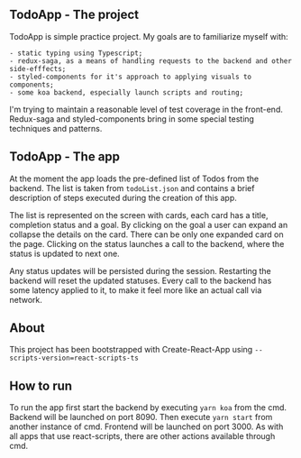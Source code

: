 ## TodoApp - The project
TodoApp is simple practice project.
My goals are to familiarize myself with:
    
    - static typing using Typescript;
    - redux-saga, as a means of handling requests to the backend and other side-efffects;
    - styled-components for it's approach to applying visuals to components;
    - some koa backend, especially launch scripts and routing;
    
I'm trying to maintain a reasonable level of test coverage in the front-end.
Redux-saga and styled-components bring in some special testing techniques and patterns.

## TodoApp - The app
At the moment the app loads the pre-defined list of Todos from the backend.
The list is taken from `todoList.json` and contains a brief description of steps executed during the creation of this app.

The list is represented on the screen with cards, each card has a title, completion status and a goal.
By clicking on the goal a user can expand an collapse the details on the card. There can be only one expanded card on the page.
Clicking on the status launches a call to the backend, where the status is updated to next one.

Any status updates will be persisted during the session. Restarting the backend will reset the updated statuses.
Every call to the backend has some latency applied to it, to make it feel more like an actual call via network.

## About
This project has been bootstrapped with Create-React-App using `--scripts-version=react-scripts-ts`

## How to run
To run the app first start the backend by executing `yarn koa` from the cmd. Backend will be launched on port 8090.
Then execute `yarn start` from another instance of cmd. Frontend will be launched on port 3000.
As with all apps that use react-scripts, there are other actions available through cmd.
